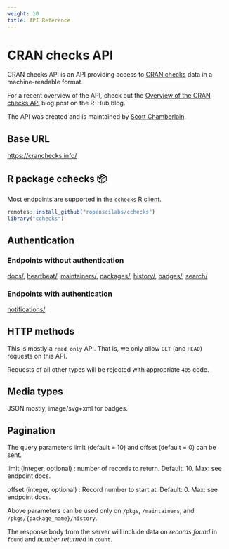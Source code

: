 ```yaml
---
weight: 10
title: API Reference
---
```


# CRAN checks API

CRAN checks API is an API providing access to [CRAN checks](https://blog.r-hub.io/2019/04/25/r-devel-linux-x86-64-debian-clang/) data in a machine-readable format.

For a recent overview of the API, check out the [Overview of the CRAN checks API](https://blog.r-hub.io/2019/06/10/cran-checks-api/) blog post on the R-Hub blog.

The API was created and is maintained by [Scott Chamberlain](https://ropensci.org/author/scott-chamberlain/).

## Base URL

<https://cranchecks.info/>

## R package cchecks :package:

Most endpoints are supported in the [`cchecks` R client](https://docs.ropensci.org/cchecks/).

```r
remotes::install_github("ropenscilabs/cchecks")
library("cchecks")
```

## Authentication

### Endpoints without authentication

[docs/](#docs), [heartbeat/](#heartbeat), [maintainers/](#maintainers), [packages/](#packages), [history/](#history), [badges/](#badges), [search/](#search)

### Endpoints with authentication

[notifications/](#notifications)

## HTTP methods

This is mostly a `read only` API. That is, we only allow `GET` (and `HEAD`) requests on this API.

Requests of all other types will be rejected with appropriate `405` code.

## Media types

JSON mostly, image/svg+xml for badges.

## Pagination

The query parameters limit (default = 10) and offset (default = 0) can be sent.

limit (integer, optional)
: number of records to return. Default: 10. Max: see endpoint docs.


offset (integer, optional)
: Record number to start at. Default: 0. Max: see endpoint docs.

Above parameters can be used only on `/pkgs`, `/maintainers`, and `/pkgs/{package_name}/history`.

The response body from the server will include data on _records found_ in `found` and _number returned_ in `count`.